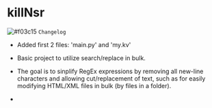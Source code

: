 # killNsr
![#f03c15](https://www.iconsdb.com/icons/download/color/f03c15/circle-16.png) `Changelog`
- Added first 2 files: 'main.py' and 'my.kv'

- Basic project to utilize search/replace in bulk.
- The goal is to sinplify RegEx expressions by removing all new-line characters and allowing cut/replacement of text, such as for easily modifying HTML/XML files in bulk (by files in a folder).
- 
